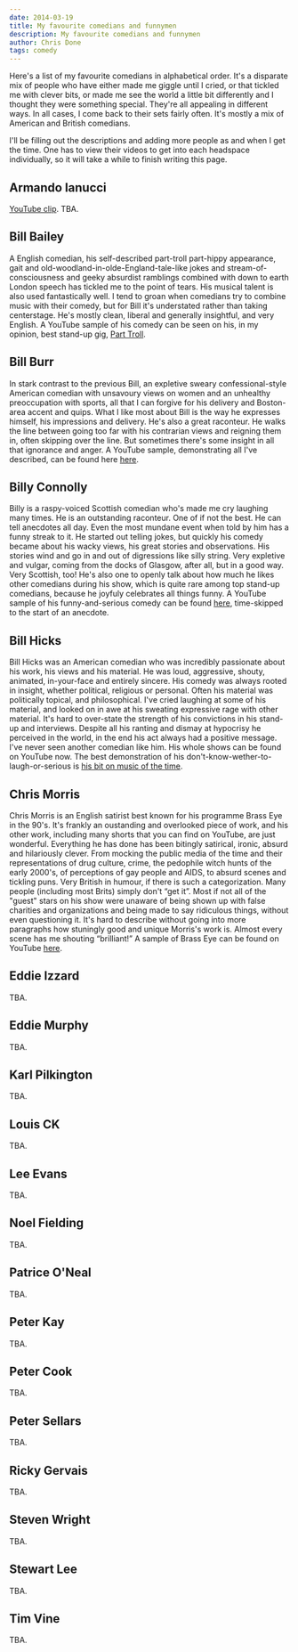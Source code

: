 ```yaml
---
date: 2014-03-19
title: My favourite comedians and funnymen
description: My favourite comedians and funnymen
author: Chris Done
tags: comedy
---
```


Here's a list of my favourite comedians in alphabetical order. It's a
disparate mix of people who have either made me giggle until I cried,
or that tickled me with clever bits, or made me see the world a little
bit differently and I thought they were something special. They're all
appealing in different ways. In all cases, I come back to their sets
fairly often. It's mostly a mix of American and British comedians.

I'll be filling out the descriptions and adding more people as and
when I get the time. One has to view their videos to get into each
headspace individually, so it will take a while to finish writing this
page.

## Armando Ianucci

[YouTube clip](https://www.youtube.com/watch?v=ZQ12DDe4ag0). TBA.

## Bill Bailey

A English comedian, his self-described part-troll part-hippy
appearance, gait and old-woodland-in-olde-England-tale-like jokes and
stream-of-consciousness and geeky absurdist ramblings combined with
down to earth London speech has tickled me to the point of tears. His
musical talent is also used fantastically well. I tend to groan when
comedians try to combine music with their comedy, but for Bill it's
understated rather than taking centerstage. He's mostly clean, liberal
and generally insightful, and very English. A YouTube sample of his
comedy can be seen on his, in my opinion, best stand-up gig,
[Part Troll](https://www.youtube.com/watch?v=ggOa9aSG-Ow).

## Bill Burr

In stark contrast to the previous Bill, an expletive sweary
confessional-style American comedian with unsavoury views on women and
an unhealthy preoccupation with sports, all that I can forgive for his
delivery and Boston-area accent and quips. What I like most about Bill
is the way he expresses himself, his impressions and delivery. He's
also a great raconteur. He walks the line between going too far with
his contrarian views and reigning them in, often skipping over the
line. But sometimes there's some insight in all that ignorance and
anger. A YouTube sample, demonstrating all I've described, can be
found here [here](https://www.youtube.com/watch?v=AlvvCYUDHrQ).

## Billy Connolly

Billy is a raspy-voiced Scottish comedian who's made me cry laughing
many times. He is an outstanding raconteur. One of if not the best. He
can tell anecdotes all day. Even the most mundane event when told by
him has a funny streak to it. He started out telling jokes, but
quickly his comedy became about his wacky views, his great stories and
observations. His stories wind and go in and out of digressions like
silly string. Very expletive and vulgar, coming from the docks of
Glasgow, after all, but in a good way. Very Scottish, too! He's also
one to openly talk about how much he likes other comedians during his
show, which is quite rare among top stand-up comedians, because he
joyfuly celebrates all things funny. A YouTube sample of his
funny-and-serious comedy can be found
[here](https://www.youtube.com/watch?v=kj7PP1UZ7k8&t=2m39s),
time-skipped to the start of an anecdote.

## Bill Hicks

Bill Hicks was an American comedian who was incredibly passionate
about his work, his views and his material. He was loud, aggressive,
shouty, animated, in-your-face and entirely sincere. His comedy was
always rooted in insight, whether political, religious or
personal. Often his material was politically topical, and
philosophical. I've cried laughing at some of his material, and looked
on in awe at his sweating expressive rage with other material. It's
hard to over-state the strength of his convictions in his stand-up and
interviews. Despite all his ranting and dismay at hypocrisy he
perceived in the world, in the end his act always had a positive
message. I've never seen another comedian like him. His whole shows
can be found on YouTube now. The best demonstration of his
don't-know-wether-to-laugh-or-serious is
[his bit on music of the time](https://www.youtube.com/watch?v=xRkA6zugNMQ).

## Chris Morris

Chris Morris is an English satirist best known for his programme Brass
Eye in the 90's. It's frankly an oustanding and overlooked piece of
work, and his other work, including many shorts that you can find on
YouTube, are just wonderful. Everything he has done has been bitingly
satirical, ironic, absurd and hilariously clever. From mocking the
public media of the time and their representations of drug culture,
crime, the pedophile witch hunts of the early 2000's, of perceptions
of gay people and AIDS, to absurd scenes and tickling puns. Very
British in humour, if there is such a categorization. Many people
(including most Brits) simply don't “get it”. Most if not all of the
"guest" stars on his show were unaware of being shown up with false
charities and organizations and being made to say ridiculous things,
without even questioning it. It's hard to describe without going into
more paragraphs how stuningly good and unique Morris's work is. Almost
every scene has me shouting “brilliant!” A sample of Brass Eye can be
found on YouTube [here](https://www.youtube.com/watch?v=mPrCsfd1E64).

## Eddie Izzard

TBA.

## Eddie Murphy

TBA.

## Karl Pilkington

TBA.

## Louis CK

TBA.

## Lee Evans

TBA.

## Noel Fielding

TBA.

## Patrice O'Neal

TBA.

## Peter Kay

TBA.

## Peter Cook

TBA.

## Peter Sellars

TBA.

## Ricky Gervais

TBA.

## Steven Wright

TBA.

## Stewart Lee

TBA.

## Tim Vine

TBA.
